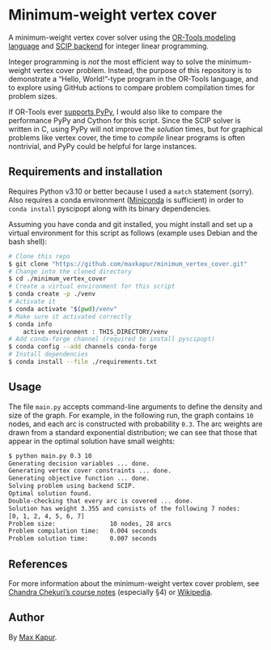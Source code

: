 # Minimum-weight vertex cover

A minimum-weight vertex cover solver using the [OR-Tools modeling language](https://developers.google.com/optimization) and [SCIP backend](https://www.scipopt.org/) for integer linear programming.

Integer programming is *not* the most efficient way to solve the minimum-weight vertex cover problem. Instead, the purpose of this repository is to demonstrate a “Hello, World!”-type program in the OR-Tools language, and to explore using GitHub actions to compare problem compilation times for problem sizes.

If OR-Tools ever [supports PyPy](https://github.com/google/or-tools/issues/1346), I would also like to compare the performance PyPy and Cython for this script. Since the SCIP solver is written in C, using PyPy will not improve the *solution* times, but for graphical problems like vertex cover, the time to *compile* linear programs is often nontrivial, and PyPy could be helpful for large instances.

## Requirements and installation

Requires Python v3.10 or better because I used a `match` statement (sorry). Also requires a conda environment ([Miniconda](https://docs.conda.io/en/latest/miniconda.html) is sufficient) in order to `conda install` pyscipopt along with its binary dependencies.

Assuming you have conda and git installed, you might install and set up a virtual environment for this script as follows (example uses Debian and the bash shell):

```bash
# Clone this repo
$ git clone "https://github.com/maxkapur/minimum_vertex_cover.git"
# Change into the cloned directory
$ cd ./minimum_vertex_cover
# Create a virtual environment for this script
$ conda create -p ./venv
# Activate it
$ conda activate "$(pwd)/venv"
# Make sure it activated correctly
$ conda info         
    active environment : THIS_DIRECTORY/venv
# Add conda-forge channel (required to install pyscipopt)
$ conda config --add channels conda-forge
# Install dependencies
$ conda install --file ./requirements.txt
```

## Usage

The file `main.py` accepts command-line arguments to define the density and size of the graph. For example, in the following run, the graph contains `10` nodes, and each arc is constructed with probability `0.3`. The arc weights are drawn from a standard exponential distribution; we can see that those that appear in the optimal solution have small weights:

```bash
$ python main.py 0.3 10
Generating decision variables ... done.
Generating vertex cover constraints ... done.
Generating objective function ... done.
Solving problem using backend SCIP.
Optimal solution found.
Double-checking that every arc is covered ... done.
Solution has weight 3.355 and consists of the following 7 nodes:
[0, 1, 2, 4, 5, 6, 7]
Problem size:               10 nodes, 28 arcs
Problem compilation time:   0.004 seconds
Problem solution time:      0.007 seconds
```

## References

For more information about the minimum-weight vertex cover problem, see [Chandra Chekuri’s course notes](https://courses.engr.illinois.edu/cs583/sp2018/Notes/covering.pdf) (especially §4) or [Wikipedia](https://en.wikipedia.org/wiki/Vertex_cover).

## Author

By [Max Kapur](https://maxkapur.com).
